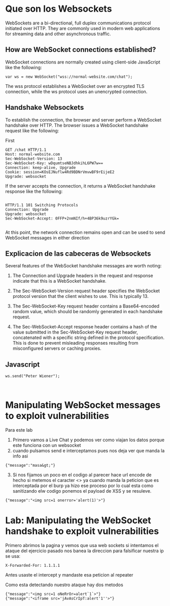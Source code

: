# Que son los Websockets

WebSockets are a bi-directional, full duplex communications protocol initiated over HTTP. They are commonly used in modern web applications for streaming data and other asynchronous traffic.

## How are WebSocket connections established?

WebSocket connections are normally created using client-side JavaScript like the following:

```
var ws = new WebSocket("wss://normal-website.com/chat");
```

The wss protocol establishes a WebSocket over an encrypted TLS connection, while the ws protocol uses an unencrypted connection.

## Handshake Websockets

To establish the connection, the browser and server perform a WebSocket handshake over HTTP. The browser issues a WebSocket handshake request like the following:

First 

```
GET /chat HTTP/1.1
Host: normal-website.com
Sec-WebSocket-Version: 13
Sec-WebSocket-Key: wDqumtseNBJdhkihL6PW7w==
Connection: keep-alive, Upgrade
Cookie: session=KOsEJNuflw4Rd9BDNrVmvwBF9rEijeE2
Upgrade: websocket

```

If the server accepts the connection, it returns a WebSocket handshake response like the following:

```

HTTP/1.1 101 Switching Protocols
Connection: Upgrade
Upgrade: websocket
Sec-WebSocket-Accept: 0FFP+2nmNIf/h+4BP36k9uzrYGk=


```
At this point, the network connection remains open and can be used to send WebSocket messages in either direction

## Explicacion de las cabeceras de Websockets

Several features of the WebSocket handshake messages are worth noting:

1. The Connection and Upgrade headers in the request and response indicate that this is a WebSocket handshake.

2. The Sec-WebSocket-Version request header specifies the WebSocket protocol version that the client wishes to use. This is typically 13.
 
3. The Sec-WebSocket-Key request header contains a Base64-encoded random value, which should be randomly generated in each handshake request.
4. The Sec-WebSocket-Accept response header contains a hash of the value submitted in the Sec-WebSocket-Key request header, concatenated with a specific string defined in the protocol specification. This is done to prevent misleading responses resulting from misconfigured servers or caching proxies.

## Javascript

```
ws.send("Peter Wiener");



```


# Manipulating WebSocket messages to exploit vulnerabilities

Para este lab

1. Primero vamos a Live Chat y podemos ver como viajan los datos porque este funciona con un websocket
2. cuando pulsamos send e interceptamos pues nos deja ver que manda la info asi

```
{"message":"masa&gt;"}

```
3. Si nos fijamos un poco en el codigo al parecer hace url encode de hecho si metemos el caracter <> ya cuando manda la peticion que es interceptada por el burp ya
hizo ese proceso por lo cual esta como sanitizando elw codigo ponemos el payload de XSS y se resuleve.

```
{"message":"<img src=1 onerror='alert(1)'>"}

```

# Lab: Manipulating the WebSocket handshake to exploit vulnerabilities

Primero abrimos la pagina y vemos que usa web sockets si intentamos el ataque del ejercicio pasado nos banea la direccion para 
falsificar nuestra ip se usa:

```
X-Forwarded-For: 1.1.1.1

```
 Antes usaste el intercept y mandaste esa peticion al repeater
 
 Como esta detectando nuestro ataque hay dos metodos
 
 
 ```
 {"message":"<img src=1 oNeRrOr=alert`1`>"}
 {"message":"<iframe src='jAvAsCrIpT:alert'1''>"}
 
 ```






















































